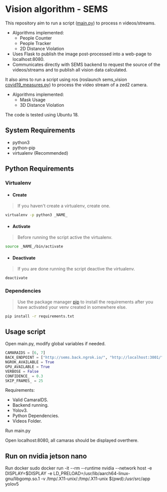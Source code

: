 # Vision algorithm - SEMS

This repository aim to run a script ([main.py](main.py)) to process n videos/streams.
- Algorithms implemented:
  - People Counter
  - People Tracker
  - 2D Distance Violation
- Uses Flask to publish the image post-processed into a web-page to localhost:8080. 
- Communicates directly with SEMS backend to request the source of the videos/streams and to publish all vision data calculated.

It also aims to run a script using ros (roslaunch sems_vision [covid19_measures.py](catkin_ws/src/sems_vision/scripts/covid19_measures.py)) to process the video stream of a zed2 camera.
- Algorithms implemented:
  - Mask Usage
  - 3D Distance Violation

The code is tested using Ubuntu 18.

## System Requirements
- python3
- python-pip
- virtualenv (Recommended)

## Python Requirements

### Virtualenv
- #### Create
> If you haven't create a virtualenv, create one.
```bash
virtualenv -p python3 _NAME_
```

- #### Activate
> Before running the script active the virtualenv.
```bash
source _NAME_/bin/activate
```

- #### Deactivate
> If you are done running the script deactive the virtualenv.
```bash
deactivate
```

### Dependencies

> Use the package manager [pip](https://pip.pypa.io/en/stable/) to install the requirements after you have activated your venv created in somewhere else.

```bash
pip install -r requirements.txt
```

## Usage script
Open main.py, modify global variables if needed.

```python
CAMARAIDS = [6, 7]
BACK_ENDPOINT = ["http://sems.back.ngrok.io/", "http://localhost:3001/"][0]
NGROK_AVAILABLE = True
GPU_AVAILABLE = True
VERBOSE = False
CONFIDENCE_ = 0.3
SKIP_FRAMES_ = 25
```

Requirements:
- Valid CamaraIDS.
- Backend running.
- Yolov3.
- Python Dependencies.
- Videos Folder.

Run main.py

Open localhost:8080, all camaras should be displayed overthere.

## Run on nvidia jetson nano
Run docker
sudo docker run -it --rm --runtime nvidia --network host -e DISPLAY=$DISPLAY -e LD_PRELOAD=/usr/lib/aarch64-linux-gnu/libgomp.so.1 -v /tmp/.X11-unix/:/tmp/.X11-unix $(pwd):/usr/src/app yolov5
